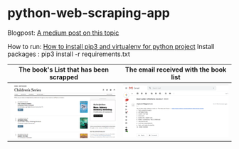 # python-web-scraping-app

Blogpost: [A medium post on this topic](https://medium.com/eduhubict/python-app-that-scraps-data-and-sends-email-1283e8cd94f0)

How to run: 
[How to install pip3 and virtualenv for python project](https://packaging.python.org/guides/installing-using-pip-and-virtual-environments/)
Install packages : pip3 install -r requirements.txt


|The book's List that has been scrapped    |The email received with the book list|
|-----------------------------------------------|---------------------------------------------|
| <img src="https://github.com/Ahad726/python-web-scraping-app/blob/master/img/Screenshot_2.png" width="350"> | <img src="https://github.com/Ahad726/python-web-scraping-app/blob/master/img/1_4ESqF3Zm0Y5OtlOC1JOzRg.png" width="350"> |

